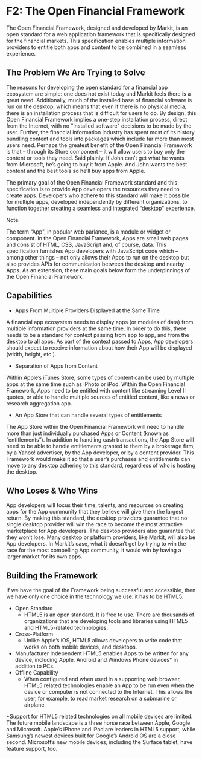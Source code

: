 # F2: The Open Financial Framework #

The Open Financial Framework, designed and developed by Markit, is an open standard for a web application framework that is specifically designed for the financial markets. This specification enables multiple information providers to entitle both apps and content to be combined in a seamless experience. 

## The Problem We Are Trying to Solve ##

The reasons for developing the open standard for a financial app ecosystem are simple: one does not exist today and Markit feels there is a great need. Additionally, much of the installed base of financial software is run on the desktop, which means that even if there is no physical media, there is an installation process that is difficult for users to do. By design, this Open Financial Framework implies a one-step installation process, direct from the Internet, with no "installed software" decisions to be made by the user. Further, the financial information industry has spent most of its history bundling content and tools into packages which include far more than most users need. Perhaps the greatest benefit of the Open Financial Framework is that – through its Store component – it will allow users to buy only the content or tools they need. Said plainly: If John can’t get what he wants from Microsoft, he’s going to buy it from Apple. And John wants the best content and the best tools so he’ll buy apps from Apple.

The primary goal of the Open Financial Framework standard and this specification is to provide App developers the resources they need to create apps. Developers who adhere to this standard will make it possible for multiple apps, developed independently by different organizations, to function together creating a seamless and integrated “desktop" experience.

Note:

The term “App", in popular web parlance, is a module or widget or component. In the Open Financial Framework, Apps are small web pages and consist of HTML, CSS, JavaScript and, of course, data. This specification furnishes App developers with JavaScript code which – among other things – not only allows their Apps to run on the desktop but also provides APIs for communication between the desktop and nearby Apps. 
As an extension, these main goals below form the underpinnings of the Open Financial Framework.

## Capabilities ##

* Apps From Multiple Providers Displayed at the Same Time

A financial app ecosystem needs to display apps (or modules of data) from multiple information providers at the same time. In order to do this, there needs to be a standard for context passing from app to app, and from the desktop to all apps. As part of the context passed to Apps, App developers should expect to receive information about how their App will be displayed (width, height, etc.).

* Separation of Apps from Content

Within Apple’s iTunes Store, some types of content can be used by multiple apps at the same time such as iPhoto or iPod. Within the Open Financial Framework, Apps need to be entitled with content like streaming Level II quotes, or able to handle multiple sources of entitled content, like a news or research aggregation app.

* An App Store that can handle several types of entitlements

The App Store within the Open Financial Framework will need to handle more than just individually purchased Apps or Content (known as “entitlements”). In addition to handling cash transactions, the App Store will need to be able to handle entitlements granted to them by a brokerage firm, by a Yahoo! advertiser, by the App developer, or by a content provider. This Framework would make it so that a user’s purchases and entitlements can move to any desktop adhering to this standard, regardless of who is hosting the desktop.

## Who Loses & Who Wins ##

App developers will focus their time, talents, and resources on creating apps for the App community that they believe will give them the largest return. By making this standard, the desktop providers guarantee that no single desktop provider will win the race to become the most attractive marketplace for App developers. The desktop providers also guarantee that they won’t lose.  Many desktop or platform providers, like Markit, will also be App developers. In Markit’s case, what it doesn’t get by trying to win the race for the most compelling App community, it would win by having a larger market for its own apps.

## Building the Framework ##

If we have the goal of the Framework being successful and accessible, then we have only one choice in the technology we use: it has to be HTML5. 

* Open Standard
	* HTML5 is an open standard. It is free to use. There are thousands of organizations that are developing tools and libraries using HTML5 and HTML5-related technologies.
* Cross-Platform
	* Unlike Apple’s iOS, HTML5 allows developers to write code that works on both mobile devices, and desktops.
* Manufacturer Independent	HTML5 enables Apps to be written for any device, including Apple, Android and Windows Phone devices* in addition to PCs.
* Offline Capability
	* When configured and when used in a supporting web browser, HTML5 related technologies enable an App to be run even when the device or computer is not connected to the Internet. This allows the user, for example, to read market research on a submarine or airplane.


*Support for HTML5 related technologies on all mobile devices are limited. The future mobile landscape is a three horse race between Apple, Google and Microsoft. Apple’s iPhone and iPad are leaders in HTML5 support, while Samsung’s newest devices built for Google’s Android OS are a close second. Microsoft’s new mobile devices, including the Surface tablet, have feature support, too. 
